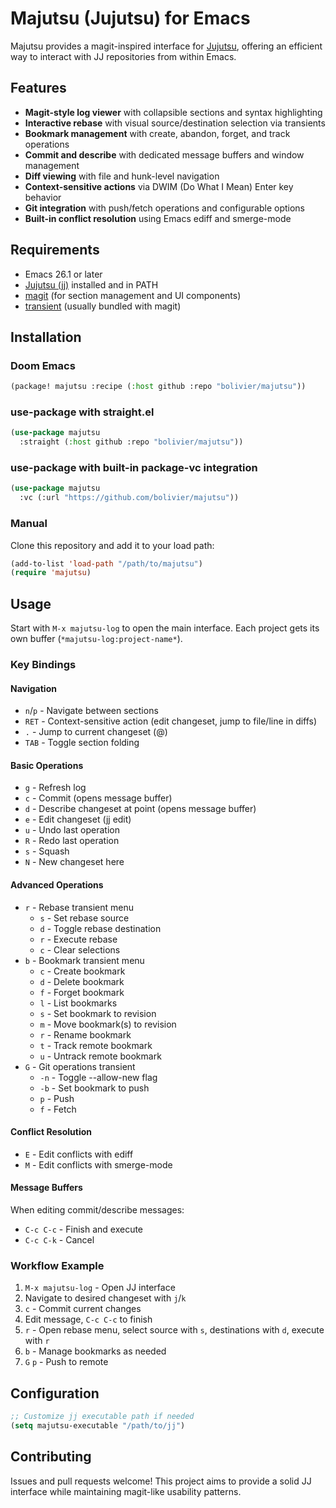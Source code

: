 # Majutsu (Jujutsu) for Emacs

Majutsu provides a magit-inspired interface for
[Jujutsu](https://github.com/martinvonz/jj), offering an efficient way to
interact with JJ repositories from within Emacs.

## Features

- **Magit-style log viewer** with collapsible sections and syntax highlighting
- **Interactive rebase** with visual source/destination selection via transients
- **Bookmark management** with create, abandon, forget, and track operations
- **Commit and describe** with dedicated message buffers and window management
- **Diff viewing** with file and hunk-level navigation
- **Context-sensitive actions** via DWIM (Do What I Mean) Enter key behavior
- **Git integration** with push/fetch operations and configurable options
- **Built-in conflict resolution** using Emacs ediff and smerge-mode

## Requirements

- Emacs 26.1 or later
- [Jujutsu (jj)](https://github.com/jj-vcs/jj) installed and in PATH
- [magit](https://magit.vc/) (for section management and UI components)
- [transient](https://github.com/magit/transient) (usually bundled with magit)

## Installation

### Doom Emacs
```lisp
(package! majutsu :recipe (:host github :repo "bolivier/majutsu"))
```

### use-package with straight.el
```lisp
(use-package majutsu
  :straight (:host github :repo "bolivier/majutsu"))
```

### use-package with built-in package-vc integration
```lisp
(use-package majutsu
  :vc (:url "https://github.com/bolivier/majutsu"))
```

### Manual
Clone this repository and add it to your load path:
```lisp
(add-to-list 'load-path "/path/to/majutsu")
(require 'majutsu)
```

## Usage

Start with `M-x majutsu-log` to open the main interface. Each project gets its own
buffer (`*majutsu-log:project-name*`).

### Key Bindings

#### Navigation
- `n`/`p` - Navigate between sections
- `RET` - Context-sensitive action (edit changeset, jump to file/line in diffs)
- `.` - Jump to current changeset (@)
- `TAB` - Toggle section folding

#### Basic Operations
- `g` - Refresh log
- `c` - Commit (opens message buffer)
- `d` - Describe changeset at point (opens message buffer)
- `e` - Edit changeset (jj edit)
- `u` - Undo last operation
- `R` - Redo last operation
- `s` - Squash
- `N` - New changeset here

#### Advanced Operations
- `r` - Rebase transient menu
  - `s` - Set rebase source
  - `d` - Toggle rebase destination
  - `r` - Execute rebase
  - `c` - Clear selections
- `b` - Bookmark transient menu
  - `c` - Create bookmark
  - `d` - Delete bookmark
  - `f` - Forget bookmark
  - `l` - List bookmarks
  - `s` - Set bookmark to revision
  - `m` - Move bookmark(s) to revision
  - `r` - Rename bookmark
  - `t` - Track remote bookmark
  - `u` - Untrack remote bookmark
- `G` - Git operations transient
  - `-n` - Toggle --allow-new flag
  - `-b` - Set bookmark to push
  - `p` - Push
  - `f` - Fetch

#### Conflict Resolution
- `E` - Edit conflicts with ediff
- `M` - Edit conflicts with smerge-mode

#### Message Buffers
When editing commit/describe messages:
- `C-c C-c` - Finish and execute
- `C-c C-k` - Cancel

### Workflow Example

1. `M-x majutsu-log` - Open JJ interface
2. Navigate to desired changeset with `j`/`k`
3. `c` - Commit current changes
4. Edit message, `C-c C-c` to finish
5. `r` - Open rebase menu, select source with `s`, destinations with `d`, execute with `r`
6. `b` - Manage bookmarks as needed
7. `G` `p` - Push to remote

## Configuration

```lisp
;; Customize jj executable path if needed
(setq majutsu-executable "/path/to/jj")
```

## Contributing

Issues and pull requests welcome! This project aims to provide a solid JJ
interface while maintaining magit-like usability patterns.
